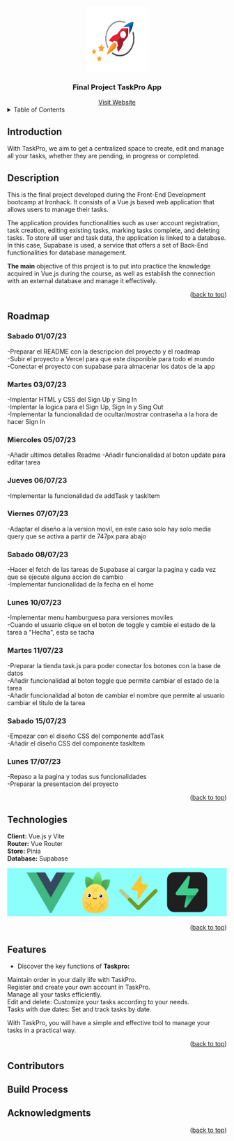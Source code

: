 

<a name="readme-top"></a>

<br>
<div align="center">
  <img src="./src/components/images/Task-Logo-fullcol-Copy.png" alt="Logo" width="140" height="150">
  <h3 align="center">Final Project TaskPro App</h3>
  <a href="https://proyecto-final-emiand.vercel.app/auth/login">Visit Website</a>
</div>

<details>
  <summary>Table of Contents</summary>
  <ol>
    <li>
      <a href="#Introduction">Introduction</a>
    </li>
     <li>
      <a href="#Description">Description</a>
    </li>
    <li>
    <a href="#Roadmap">Roadmap</a>
    </li>
      <li>
    <a href="#Technologies">Technologies</a>
    </li>
       <li>
    <a href="#Features">Features</a>
    </li>
    <li>
    <a href="#Contributors">Contributors</a>
    </li>
     <li>
    <a href="#Build Process">Build Process</a>
    </li>
         <li>
    <a href="#Acknowledgments">Acknowledgments</a>
    </li>
  </ol>
  </details>

<h2> Introduction </h2>

With TaskPro, we aim to get a centralized space to create, edit and manage all your tasks, whether they are pending, in progress or completed.

<h2> Description </h2>

This is the final project developed during the Front-End Development bootcamp at Ironhack. It consists of a Vue.js based web application that allows users to manage their tasks.<br>

The application provides functionalities such as user account registration, task creation, editing existing tasks, marking tasks complete, and deleting tasks. To store all user and task data, the application is linked to a database. In this case, Supabase is used, a service that offers a set of Back-End functionalities for database management.<br>

 __The main__ objective of this project is to put into practice the knowledge acquired in Vue.js during the course, as well as establish the connection with an external database and manage it effectively.<br>

<p align="right">(<a href="#readme-top">back to top</a>)</p>

<h2> Roadmap </h2>

 <h3>Sabado 01/07/23</h3>

 -Preparar el README con la descripcion del proyecto y el roadmap <br>
 -Subir el proyecto a Vercel para que este disponible para todo el mundo <br>
 -Conectar el proyecto con supabase para almacenar los datos de la app <br>

 <h3>Martes 03/07/23</h3>

 -Implentar HTML y CSS del Sign Up y Sing In<br>
 -Implentar la logica para el Sign Up, Sign In y Sing Out<br>
 -Implementar la funcionalidad de ocultar/mostrar contraseña a la hora de hacer Sign In<br>

 <h3>Miercoles 05/07/23</h3>

 -Añadir ultimos detalles Readme
 -Añadir funcionalidad al boton update para editar tarea<br>
 

 <h3>Jueves 06/07/23</h3>

 -Implementar la funcionalidad de addTask y taskItem<br>

 <h3>Viernes 07/07/23</h3>

 -Adaptar el diseño a la version movil, en este caso solo hay solo media query que se activa a partir de 747px para abajo<br>

 <h3>Sabado 08/07/23</h3>

 -Hacer el fetch de las tareas de Supabase al cargar la pagina y cada vez que se ejecute alguna accion de cambio<br>
 -Implementar funcionalidad de la fecha en el home<br>


 <h3>Lunes 10/07/23</h3>

 -Implementar menu hamburguesa para versiones moviles<br>
 -Cuando el usuario clique en el boton de toggle y cambie el estado de la tarea a "Hecha", esta se tacha<br>


 <h3>Martes 11/07/23</h3>

 -Preparar la tienda task.js para poder conectar los botones con la base de datos<br>
 -Añadir funcionalidad al boton toggle que permite cambiar el estado de la tarea<br>
 -Añadir funcionalidad al boton de cambiar el nombre que permite al usuario cambiar el titulo de la tarea<br>

 <h3>Sabado 15/07/23</h3>

 -Empezar con el diseño CSS del componente addTask<br>
 -Añadir el diseño CSS del componente taskItem <br>

 <h3>Lunes 17/07/23</h3>

 -Repaso a la pagina y todas sus funcionalidades<br>
 -Preparar la presentacion del proyecto<br>

<p align="right">(<a href="#readme-top">back to top</a>)</p>

<h2>Technologies</h2>

 __Client:__ Vue.js y Vite<br>
 __Router:__ Vue Router<br>
 __Store:__ Pinia<br>
 __Database:__ Supabase<br>

<img src="./src/components/images/imagen%20tecnologias%20usadas.jpg">

<p align="right">(<a href="#readme-top">back to top</a>)</p>

<h2>Features</h2>

- Discover the key functions of  __Taskpro:__<br>

 Maintain order in your daily life with TaskPro.<br>
 Register and create your own account in TaskPro.<br>
 Manage all your tasks efficiently.<br>
 Edit and delete: Customize your tasks according to your needs.<br>
 Tasks with due dates: Set and track tasks by date.<br>

With TaskPro, you will have a simple and effective tool to manage your tasks in a practical way.<br>

<p align="right">(<a href="#readme-top">back to top</a>)</p>

<h2>Contributors</h2>

<!-- Todos los que han aportado algo en el proyecto -->

<h2>Build Process</h2>

<!-- Proceso de construcción -->


<h2> Acknowledgments</h2>

<!-- Aqui los agradecimientos -->


<p align="right">(<a href="#readme-top">back to top</a>)</p>

